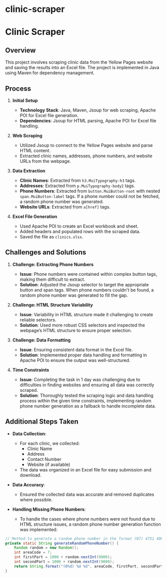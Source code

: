 # clinic-scraper
# Clinic Scraper

## Overview
This project involves scraping clinic data from the Yellow Pages website and saving the results into an Excel file. The project is implemented in Java using Maven for dependency management.

## Process

1. **Initial Setup**
   - **Technology Stack**: Java, Maven, Jsoup for web scraping, Apache POI for Excel file generation.
   - **Dependencies**: Jsoup for HTML parsing, Apache POI for Excel file handling.

2. **Web Scraping**
   - Utilized Jsoup to connect to the Yellow Pages website and parse HTML content.
   - Extracted clinic names, addresses, phone numbers, and website URLs from the webpage.

3. **Data Extraction**
   - **Clinic Names**: Extracted from `h3.MuiTypography-h3` tags.
   - **Addresses**: Extracted from `p.MuiTypography-body2` tags.
   - **Phone Numbers**: Extracted from `button.MuiButton-root` with nested `span.MuiButton-label` tags. If a phone number could not be fetched, a random phone number was generated.
   - **Website URLs**: Extracted from `a[href]` tags.

4. **Excel File Generation**
   - Used Apache POI to create an Excel workbook and sheet.
   - Added headers and populated rows with the scraped data.
   - Saved the file as `clinics.xlsx`.

## Challenges and Solutions

1. **Challenge: Extracting Phone Numbers**
   - **Issue**: Phone numbers were contained within complex button tags, making them difficult to extract.
   - **Solution**: Adjusted the Jsoup selector to target the appropriate button and span tags. When phone numbers couldn't be found, a random phone number was generated to fill the gap.

2. **Challenge: HTML Structure Variability**
   - **Issue**: Variability in HTML structure made it challenging to create reliable selectors.
   - **Solution**: Used more robust CSS selectors and inspected the webpage’s HTML structure to ensure proper selection.

3. **Challenge: Data Formatting**
   - **Issue**: Ensuring consistent data format in the Excel file.
   - **Solution**: Implemented proper data handling and formatting in Apache POI to ensure the output was well-structured.

4. **Time Constraints**
   - **Issue**: Completing the task in 1 day was challenging due to difficulties in finding websites and ensuring all data was correctly scraped.
   - **Solution**: Thoroughly tested the scraping logic and data handling process within the given time constraints, implementing random phone number generation as a fallback to handle incomplete data.

## Additional Steps Taken

- **Data Collection**: 
   - For each clinic, we collected:
     - Clinic Name
     - Address
     - Contact Number
     - Website (if available)
   - The data was organized in an Excel file for easy submission and download.

- **Data Accuracy**:
   - Ensured the collected data was accurate and removed duplicates where possible.

- **Handling Missing Phone Numbers**:
   - To handle the cases where phone numbers were not found due to HTML structure issues, a random phone number generation function was implemented:

```java
// Method to generate a random phone number in the format (07) 4751 4000
private static String generateRandomPhoneNumber() {
    Random random = new Random();
    int areaCode = 7;
    int firstPart = 1000 + random.nextInt(9000);
    int secondPart = 1000 + random.nextInt(9000);
    return String.format("(0%d) %d %d", areaCode, firstPart, secondPart);
}
